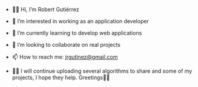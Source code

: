 - 📣👋 Hi, I’m Robert Gutiérrez
- 👀 I’m interested in working as an application developer
- 🌱 I’m currently learning to develop web applications
- 💞️ I’m looking to collaborate on real projects
- 📫 How to reach me: jrgutinez@gmail.com

- 📣💾 I will continue uploading several algorithms to share and some of my projects, I hope they help. Greetings🙋‍♂️

<!---
JRobertGutierrez/JRobertGutierrez is a ✨ special ✨ repository because its `README.md` (this file) appears on your GitHub profile.
You can click the Preview link to take a look at your changes.
--->
